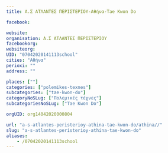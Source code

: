 ```yaml
---
title: Α.Σ ΑΤΛΑΝΤΕΣ ΠΕΡΙΣΤΕΡΙΟΥ-Αθήνα-Tae Kwon Do

facebook:

website:
organisation: Α.Σ ΑΤΛΑΝΤΕΣ ΠΕΡΙΣΤΕΡΙΟΥ
facebookorg:
websiteorg:
UID: "07042020141113school"
cities: "Αθήνα"
perioxi: ""
address: ""

places: [""]
categories: ["polemikes-texnes"]
subcategories: ["tae-kwon-do"]
categoryNoSLug: ["Πολεμικές τέχνες"]
subcategoriesNoSLug: ["Tae Kwon Do"]

orgUID: org14042020000804

url: "a-s-atlantes-peristerioy-athina-tae-kwon-do/athina//"
slug: "a-s-atlantes-peristerioy-athina-tae-kwon-do"
aliases:
    - /07042020141113school
---
```





